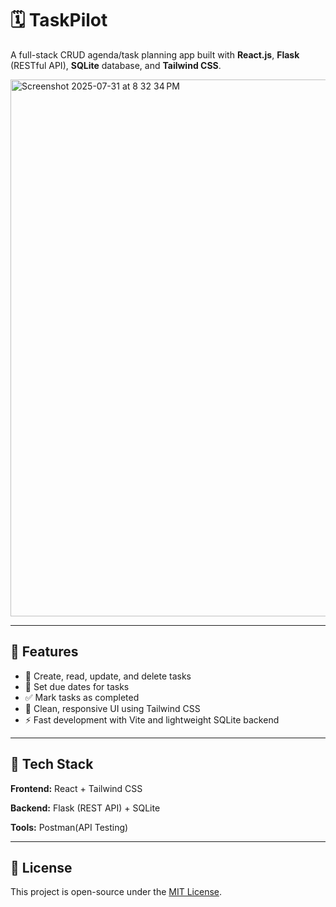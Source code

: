# 🗓️ TaskPilot

A full-stack CRUD agenda/task planning app built with **React.js**, **Flask** (RESTful API), **SQLite** database, and **Tailwind CSS**.

<img width="1512" height="859" alt="Screenshot 2025-07-31 at 8 32 34 PM" src="https://github.com/user-attachments/assets/e6be5c55-0fb5-4628-a37e-72b47a8faf31" />


---

## 🚀 Features

- 📝 Create, read, update, and delete tasks
- 📅 Set due dates for tasks
- ✅ Mark tasks as completed
- 🌙 Clean, responsive UI using Tailwind CSS
- ⚡ Fast development with Vite and lightweight SQLite backend

---

## 🧱 Tech Stack

**Frontend:** React + Tailwind CSS  

**Backend:** Flask (REST API) + SQLite  

**Tools:** Postman(API Testing)



---

## 📄 License

This project is open-source under the [MIT License](LICENSE).
